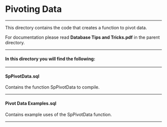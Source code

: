 # Pivoting Data

----

This directory contains the code that creates a function to pivot data.

For documentation please read **Database Tips and Tricks.pdf** in the parent directory. 

----

#### In this directory you will find the following:

----

#### SpPivotData.sql
Contains the function SpPivotData to compile.

----

#### Pivot Data Examples.sql
Contains example uses of the SpPivotData function.

----
